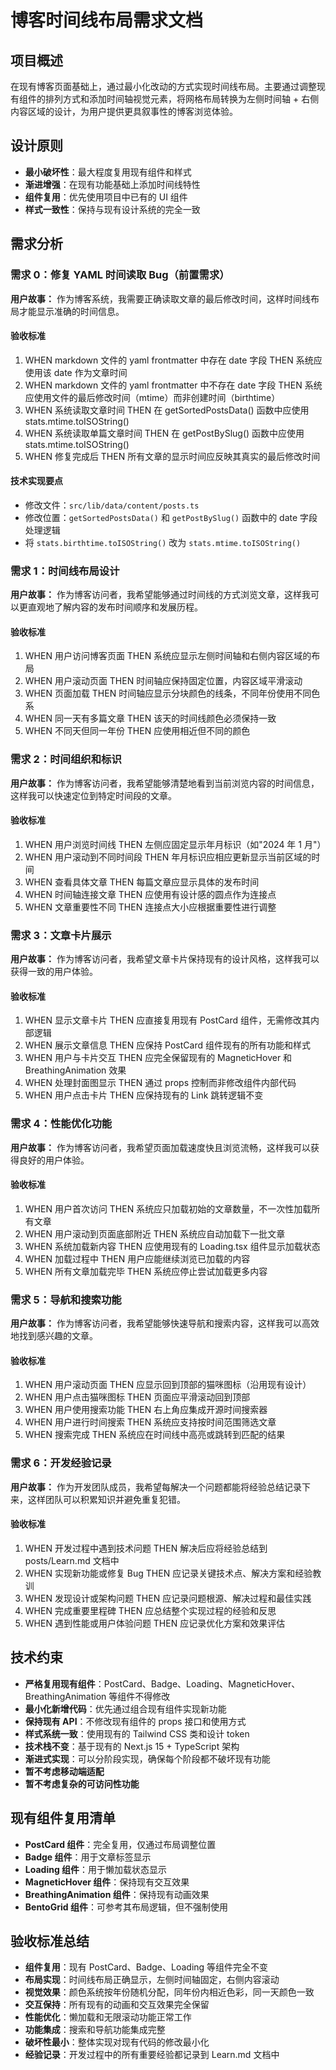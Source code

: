 # 博客时间线布局需求文档

## 项目概述

在现有博客页面基础上，通过最小化改动的方式实现时间线布局。主要通过调整现有组件的排列方式和添加时间轴视觉元素，将网格布局转换为左侧时间轴 + 右侧内容区域的设计，为用户提供更具叙事性的博客浏览体验。

## 设计原则

- **最小破坏性**：最大程度复用现有组件和样式
- **渐进增强**：在现有功能基础上添加时间线特性
- **组件复用**：优先使用项目中已有的 UI 组件
- **样式一致性**：保持与现有设计系统的完全一致

## 需求分析

### 需求 0：修复 YAML 时间读取 Bug（前置需求）

**用户故事：** 作为博客系统，我需要正确读取文章的最后修改时间，这样时间线布局才能显示准确的时间信息。

#### 验收标准

1. WHEN markdown 文件的 yaml frontmatter 中存在 date 字段 THEN 系统应使用该 date 作为文章时间
2. WHEN markdown 文件的 yaml frontmatter 中不存在 date 字段 THEN 系统应使用文件的最后修改时间（mtime）而非创建时间（birthtime）
3. WHEN 系统读取文章时间 THEN 在 getSortedPostsData() 函数中应使用 stats.mtime.toISOString()
4. WHEN 系统读取单篇文章时间 THEN 在 getPostBySlug() 函数中应使用 stats.mtime.toISOString()
5. WHEN 修复完成后 THEN 所有文章的显示时间应反映其真实的最后修改时间

#### 技术实现要点

- 修改文件：`src/lib/data/content/posts.ts`
- 修改位置：`getSortedPostsData()` 和 `getPostBySlug()` 函数中的 date 字段处理逻辑
- 将 `stats.birthtime.toISOString()` 改为 `stats.mtime.toISOString()`

### 需求 1：时间线布局设计

**用户故事：** 作为博客访问者，我希望能够通过时间线的方式浏览文章，这样我可以更直观地了解内容的发布时间顺序和发展历程。

#### 验收标准

1. WHEN 用户访问博客页面 THEN 系统应显示左侧时间轴和右侧内容区域的布局
2. WHEN 用户滚动页面 THEN 时间轴应保持固定位置，内容区域平滑滚动
3. WHEN 页面加载 THEN 时间轴应显示分块颜色的线条，不同年份使用不同色系
4. WHEN 同一天有多篇文章 THEN 该天的时间线颜色必须保持一致
5. WHEN 不同天但同一年份 THEN 应使用相近但不同的颜色

### 需求 2：时间组织和标识

**用户故事：** 作为博客访问者，我希望能够清楚地看到当前浏览内容的时间信息，这样我可以快速定位到特定时间段的文章。

#### 验收标准

1. WHEN 用户浏览时间线 THEN 左侧应固定显示年月标识（如"2024 年 1 月"）
2. WHEN 用户滚动到不同时间段 THEN 年月标识应相应更新显示当前区域的时间
3. WHEN 查看具体文章 THEN 每篇文章应显示具体的发布时间
4. WHEN 时间轴连接文章 THEN 应使用有设计感的圆点作为连接点
5. WHEN 文章重要性不同 THEN 连接点大小应根据重要性进行调整

### 需求 3：文章卡片展示

**用户故事：** 作为博客访问者，我希望文章卡片保持现有的设计风格，这样我可以获得一致的用户体验。

#### 验收标准

1. WHEN 显示文章卡片 THEN 应直接复用现有 PostCard 组件，无需修改其内部逻辑
2. WHEN 展示文章信息 THEN 应保持 PostCard 组件现有的所有功能和样式
3. WHEN 用户与卡片交互 THEN 应完全保留现有的 MagneticHover 和 BreathingAnimation 效果
4. WHEN 处理封面图显示 THEN 通过 props 控制而非修改组件内部代码
5. WHEN 用户点击卡片 THEN 应保持现有的 Link 跳转逻辑不变

### 需求 4：性能优化功能

**用户故事：** 作为博客访问者，我希望页面加载速度快且浏览流畅，这样我可以获得良好的用户体验。

#### 验收标准

1. WHEN 用户首次访问 THEN 系统应只加载初始的文章数量，不一次性加载所有文章
2. WHEN 用户滚动到页面底部附近 THEN 系统应自动加载下一批文章
3. WHEN 系统加载新内容 THEN 应使用现有的 Loading.tsx 组件显示加载状态
4. WHEN 加载过程中 THEN 用户应能继续浏览已加载的内容
5. WHEN 所有文章加载完毕 THEN 系统应停止尝试加载更多内容

### 需求 5：导航和搜索功能

**用户故事：** 作为博客访问者，我希望能够快速导航和搜索内容，这样我可以高效地找到感兴趣的文章。

#### 验收标准

1. WHEN 用户滚动页面 THEN 应显示回到顶部的猫咪图标（沿用现有设计）
2. WHEN 用户点击猫咪图标 THEN 页面应平滑滚动回到顶部
3. WHEN 用户使用搜索功能 THEN 右上角应集成开源时间搜索器
4. WHEN 用户进行时间搜索 THEN 系统应支持按时间范围筛选文章
5. WHEN 搜索完成 THEN 系统应在时间线中高亮或跳转到匹配的结果

### 需求 6：开发经验记录

**用户故事：** 作为开发团队成员，我希望每解决一个问题都能将经验总结记录下来，这样团队可以积累知识并避免重复犯错。

#### 验收标准

1. WHEN 开发过程中遇到技术问题 THEN 解决后应将经验总结到 posts/Learn.md 文档中
2. WHEN 实现新功能或修复 Bug THEN 应记录关键技术点、解决方案和经验教训
3. WHEN 发现设计或架构问题 THEN 应记录问题根源、解决过程和最佳实践
4. WHEN 完成重要里程碑 THEN 应总结整个实现过程的经验和反思
5. WHEN 遇到性能或用户体验问题 THEN 应记录优化方案和效果评估

## 技术约束

- **严格复用现有组件**：PostCard、Badge、Loading、MagneticHover、BreathingAnimation 等组件不得修改
- **最小化新增代码**：优先通过组合现有组件实现新功能
- **保持现有 API**：不修改现有组件的 props 接口和使用方式
- **样式系统一致**：使用现有的 Tailwind CSS 类和设计 token
- **技术栈不变**：基于现有的 Next.js 15 + TypeScript 架构
- **渐进式实现**：可以分阶段实现，确保每个阶段都不破坏现有功能
- **暂不考虑移动端适配**
- **暂不考虑复杂的可访问性功能**

## 现有组件复用清单

- **PostCard 组件**：完全复用，仅通过布局调整位置
- **Badge 组件**：用于文章标签显示
- **Loading 组件**：用于懒加载状态显示
- **MagneticHover 组件**：保持现有交互效果
- **BreathingAnimation 组件**：保持现有动画效果
- **BentoGrid 组件**：可参考其布局逻辑，但不强制使用

## 验收标准总结

- **组件复用**：现有 PostCard、Badge、Loading 等组件完全不变
- **布局实现**：时间线布局正确显示，左侧时间轴固定，右侧内容滚动
- **视觉效果**：颜色系统按年份随机分配，同年份内相近色彩，同一天颜色一致
- **交互保持**：所有现有的动画和交互效果完全保留
- **性能优化**：懒加载和无限滚动功能正常工作
- **功能集成**：搜索和导航功能集成完整
- **破坏性最小**：整体实现对现有代码的修改最小化
- **经验记录**：开发过程中的所有重要经验都记录到 Learn.md 文档中
